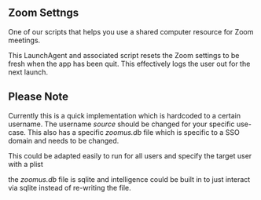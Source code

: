 ## Zoom Settngs

One of our scripts that helps you use a shared computer resource for Zoom meetings.

This LaunchAgent and associated script resets the Zoom settings to be fresh when the app has been quit.  This effectively logs the user out for the next launch.

## Please Note

Currently this is a quick implementation which is hardcoded to a certain username.  The username *source* should be changed for your specific use-case.  This also has a specific *zoomus.db* file which is specific to a SSO domain and needs to be changed.

This could be adapted easily to run for all users and specify the target user with a plist

the *zoomus.db* file is sqlite and intelligence could be built in to just interact via sqlite instead of re-writing the file.